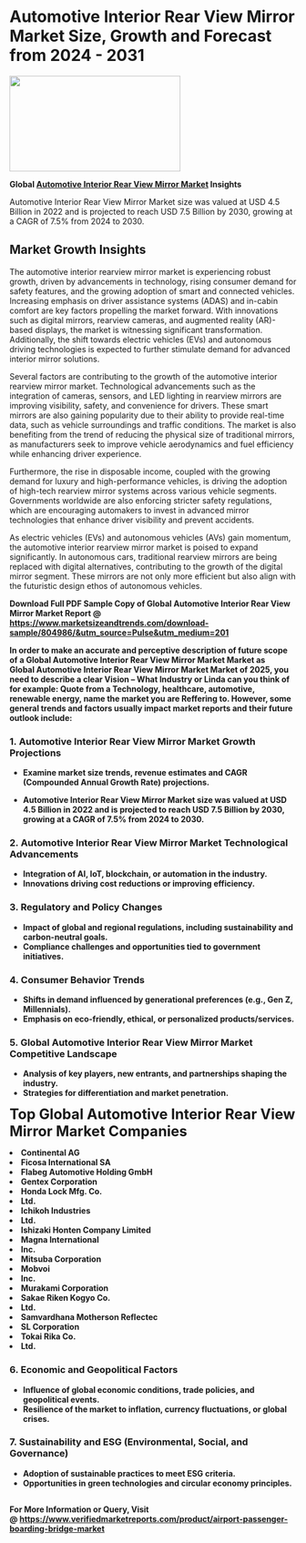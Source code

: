 <H1>Automotive Interior Rear View Mirror Market Size, Growth and Forecast from 2024 - 2031</H1><img class="aligncenter size-medium wp-image-584254" src="https://thirdeyenews.in/wp-content/uploads/2024/09/Global-Market-Research-300x168.jpeg" alt="" width="300" height="168" /><p><strong>Global&nbsp;<a href="https://www.marketsizeandtrends.com/download-sample/804986/&amp;utm_source=Pulse&amp;utm_medium=201">Automotive Interior Rear View Mirror Market</a> Insights</strong></p><p>Automotive Interior Rear View Mirror Market size was valued at USD 4.5 Billion in 2022 and is projected to reach USD 7.5 Billion by 2030, growing at a CAGR of 7.5% from 2024 to 2030.</p><p><h2>Market Growth Insights</h2> <p>The automotive interior rearview mirror market is experiencing robust growth, driven by advancements in technology, rising consumer demand for safety features, and the growing adoption of smart and connected vehicles. Increasing emphasis on driver assistance systems (ADAS) and in-cabin comfort are key factors propelling the market forward. With innovations such as digital mirrors, rearview cameras, and augmented reality (AR)-based displays, the market is witnessing significant transformation. Additionally, the shift towards electric vehicles (EVs) and autonomous driving technologies is expected to further stimulate demand for advanced interior mirror solutions.</p> <p><strong></strong></p> <p>Several factors are contributing to the growth of the automotive interior rearview mirror market. Technological advancements such as the integration of cameras, sensors, and LED lighting in rearview mirrors are improving visibility, safety, and convenience for drivers. These smart mirrors are also gaining popularity due to their ability to provide real-time data, such as vehicle surroundings and traffic conditions. The market is also benefiting from the trend of reducing the physical size of traditional mirrors, as manufacturers seek to improve vehicle aerodynamics and fuel efficiency while enhancing driver experience.</p> <p>Furthermore, the rise in disposable income, coupled with the growing demand for luxury and high-performance vehicles, is driving the adoption of high-tech rearview mirror systems across various vehicle segments. Governments worldwide are also enforcing stricter safety regulations, which are encouraging automakers to invest in advanced mirror technologies that enhance driver visibility and prevent accidents.</p> <p>As electric vehicles (EVs) and autonomous vehicles (AVs) gain momentum, the automotive interior rearview mirror market is poised to expand significantly. In autonomous cars, traditional rearview mirrors are being replaced with digital alternatives, contributing to the growth of the digital mirror segment. These mirrors are not only more efficient but also align with the futuristic design ethos of autonomous vehicles.</p> <p><strong></p><p><span class=""><strong>Download Full PDF Sample Copy of Global Automotive Interior Rear View Mirror Market Report</strong> @ <a href="https://www.marketsizeandtrends.com/download-sample/804986/&amp;utm_source=Pulse&amp;utm_medium=201" target="_blank">https://www.marketsizeandtrends.com/download-sample/804986/&amp;utm_source=Pulse&amp;utm_medium=201</a></span></p><p>In order to make an accurate and perceptive description of future scope of a Global&nbsp;Automotive Interior Rear View Mirror Market Market as Global&nbsp;Automotive Interior Rear View Mirror Market Market of 2025, you need to describe a clear Vision &ndash; What Industry or Linda can you think of for example: Quote from a Technology, healthcare, automotive, renewable energy, name the market you are Reffering to. However, some general trends and factors usually impact market reports and their future outlook include:</p><h3>1.&nbsp;<strong>Automotive Interior Rear View Mirror Market Growth Projections</strong></h3><ul><li>Examine market size trends, revenue estimates and CAGR (Compounded Annual Growth Rate) projections.</li><li><p>Automotive Interior Rear View Mirror Market size was valued at USD 4.5 Billion in 2022 and is projected to reach USD 7.5 Billion by 2030, growing at a CAGR of 7.5% from 2024 to 2030.</p></li></ul><h3>2.&nbsp;<strong>Automotive Interior Rear View Mirror Market Technological Advancements</strong></h3><ul><li>Integration of AI, IoT, blockchain, or automation in the industry.</li><li>Innovations driving cost reductions or improving efficiency.</li></ul><h3>3.&nbsp;<strong>Regulatory and Policy Changes</strong></h3><ul><li>Impact of global and regional regulations, including sustainability and carbon-neutral goals.</li><li>Compliance challenges and opportunities tied to government initiatives.</li></ul><h3>4.&nbsp;<strong>Consumer Behavior Trends</strong></h3><ul><li>Shifts in demand influenced by generational preferences (e.g., Gen Z, Millennials).</li><li>Emphasis on eco-friendly, ethical, or personalized products/services.</li></ul><h3>5.&nbsp;<strong>Global Automotive Interior Rear View Mirror Market Competitive Landscape</strong></h3><ul><li>Analysis of key players, new entrants, and partnerships shaping the industry.</li><li>Strategies for differentiation and market penetration.</li></ul><p data-pm-slice="1 1 []"><span style="color: inherit; font-family: inherit; font-size: 25px;">Top Global Automotive Interior Rear View Mirror Market Companies</span></p><div class="" data-test-id=""><p><li>Continental AG</li><li> Ficosa International SA</li><li> Flabeg Automotive Holding GmbH</li><li> Gentex Corporation</li><li> Honda Lock Mfg. Co.</li><li> Ltd.</li><li> Ichikoh Industries</li><li> Ltd.</li><li> Ishizaki Honten Company Limited</li><li> Magna International</li><li> Inc.</li><li> Mitsuba Corporation</li><li> Mobvoi</li><li> Inc.</li><li> Murakami Corporation</li><li> Sakae Riken Kogyo Co.</li><li> Ltd.</li><li> Samvardhana Motherson Reflectec</li><li> SL Corporation</li><li> Tokai Rika Co.</li><li> Ltd.</li></p></div><h3>6.&nbsp;<strong>Economic and Geopolitical Factors</strong></h3><ul><li>Influence of global economic conditions, trade policies, and geopolitical events.</li><li>Resilience of the market to inflation, currency fluctuations, or global crises.</li></ul><h3>7.&nbsp;<strong>Sustainability and ESG (Environmental, Social, and Governance)</strong></h3><ul><li>Adoption of sustainable practices to meet ESG criteria.</li><li>Opportunities in green technologies and circular economy principles.</li></ul><h2><strong style="font-size: 14px;">For More Information or Query, Visit @&nbsp;</strong><a style="background-color: #ffffff; font-size: 14px;" href="https://www.marketsizeandtrends.com/report/automotive-interior-rear-view-mirror-market/" target="_blank">https://www.verifiedmarketreports.com/product/airport-passenger-boarding-bridge-market</a></h2>
